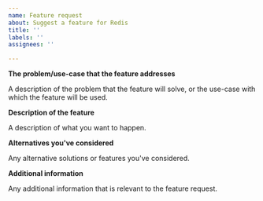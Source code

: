 ```yaml
---
name: Feature request
about: Suggest a feature for Redis
title: ''
labels: ''
assignees: ''

---
```


**The problem/use-case that the feature addresses**

A description of the problem that the feature will solve, or the use-case with which the feature will be used.

**Description of the feature**

A description of what you want to happen.

**Alternatives you've considered**

Any alternative solutions or features you've considered.

**Additional information**

Any additional information that is relevant to the feature request.